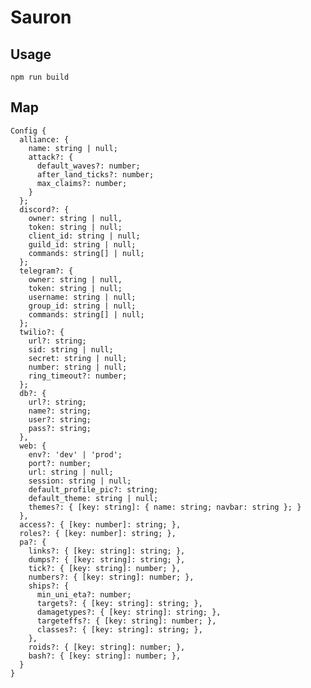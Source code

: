 # Sauron

## Usage 
    npm run build

## Map
    Config {
      alliance: {
        name: string | null;
        attack?: {
          default_waves?: number;
          after_land_ticks?: number;
          max_claims?: number;
        }
      };
      discord?: {
        owner: string | null,
        token: string | null;
        client_id: string | null;
        guild_id: string | null;
        commands: string[] | null;
      };
      telegram?: {
        owner: string | null,
        token: string | null;
        username: string | null;
        group_id: string | null;
        commands: string[] | null;
      };
      twilio?: {
        url?: string;
        sid: string | null;
        secret: string | null;
        number: string | null;
        ring_timeout?: number;
      };
      db?: {
        url?: string;
        name?: string;
        user?: string;
        pass?: string;
      },
      web: {
        env?: 'dev' | 'prod';
        port?: number;
        url: string | null;
        session: string | null;
        default_profile_pic?: string;
        default_theme: string | null;
        themes?: { [key: string]: { name: string; navbar: string }; }
      },
      access?: { [key: number]: string; },
      roles?: { [key: number]: string; },
      pa?: {
        links?: { [key: string]: string; },
        dumps?: { [key: string]: string; },
        tick?: { [key: string]: number; },
        numbers?: { [key: string]: number; },
        ships?: {
          min_uni_eta?: number;
          targets?: { [key: string]: string; },
          damagetypes?: { [key: string]: string; },
          targeteffs?: { [key: string]: number; },
          classes?: { [key: string]: string; },
        },
        roids?: { [key: string]: number; },
        bash?: { [key: string]: number; },
      }
    }
